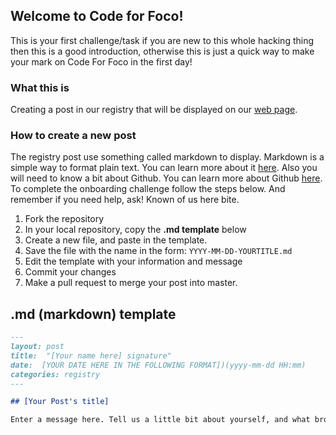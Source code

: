 ## Welcome to Code for Foco!
This is your first challenge/task if you are new to this whole hacking thing then this is a good introduction, otherwise this is just a quick way to make your mark on Code For Foco in the first day!

### What this is
Creating a post in our registry that will be displayed on our [web page](http://codeforfoco.org/category/registry/).

### How to create a new post
The registry post use something called markdown to display. Markdown is a simple way to format plain text. You can learn more about it [here](https://daringfireball.net/projects/markdown/). Also you will need to know a bit about Github. You can learn more about Github [here](https://guides.github.com/). To complete the onboarding challenge follow the steps below. And remember if you need help, ask! Known of us here bite.

 1. Fork the repository
 1. In your local repository, copy the **.md template** below
 1. Create a new file, and paste in the template.
 1. Save the file with the name in the form: `YYYY-MM-DD-YOURTITLE.md`
 1. Edit the template with your information and message
 1. Commit your changes
 1. Make a pull request to merge your post into master.

## .md (markdown) template

```markdown
---
layout: post
title:  "[Your name here] signature"
date:  [YOUR DATE HERE IN THE FOLLOWING FORMAT])(yyyy-mm-dd HH:mm)
categories: registry
---

## [Your Post's title]

Enter a message here. Tell us a little bit about yourself, and what brought you here. Include links to your social media (if you want) like this: I'm  <a href="[LINK TO YOUR GITHUB HERE]">@[YOUR GIT NAME]</a> on Github and <a href="[LINK TO A SOCIAL MEDIA ACCOUNT]">@[YOUR SOCIAL MEDIA HERE]</a> on [SOME SOCIAL MEDIA].
```

